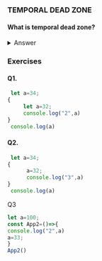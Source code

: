 ### TEMPORAL DEAD ZONE

#### What is temporal dead zone?
<details>
<summary>
Answer
</summary>
<p>It is the state where variables are unreachable</p>

```let``` and ```const``` in Es6 are blocked scope which means they can only be accessible within scope
{

}

```var``` on other hand doesn't have any restrictions.
</details>



### Exercises

#### Q1.
```javascript
 let a=34;
{
     let a=32;
     console.log("2",a)
}
 console.log(a)
 ```
 #### Q2.
```javascript
 let a=34;
{
      a=32;
      console.log("3",a)
}
 console.log(a)
 ```

Q3
```javascript
let a=100;
const App2=()=>{
console.log("2",a)
a=33;
}
App2()
```








